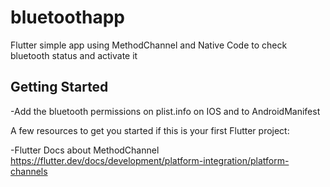 # bluetoothapp

Flutter simple app using MethodChannel and Native Code to check bluetooth status 
and activate it

## Getting Started

-Add the bluetooth permissions on plist.info on IOS and to AndroidManifest

A few resources to get you started if this is your first Flutter project:

-Flutter Docs about MethodChannel
https://flutter.dev/docs/development/platform-integration/platform-channels


